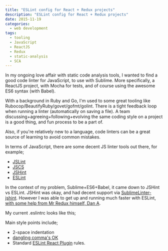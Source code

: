 ```yaml
---
title: "ESLint config for React + Redux projects"
description: "ESLint config for React + Redux projects"
date: 2015-11-19
categories:
  - web development
tags:
  - tooling
  - JavaScript
  - ReactJS
  - Redux
  - static-analysis
  - SCA
---
```


In my ongoing love affair with static code analysis tools, I wanted to find a good code linter for JavaScript, to use with Sublime. More specifically, a ReactJS project, with Mocha for tests, and of course using the awesome ES6 syntax (with Babel).

With a background in Ruby and Go, I'm used to some great tooling like Rubocop/BeautifyRuby/govet/gofmt/golint. There is a tight feedback loop when running a linter (automatically on saving a file). A team discussing+agreeing+following+evolving the same coding style on a project is a good thing, and fun process to be a part of.

Also, if you're relatively new to a language, code linters can be a great source of learning to avoid common mistakes.

In terms of JavaScript, there are some decent JS linter tools out there, for example;

- [JSLint](http://www.jslint.com/)
- [JSCS](http://jscs.info/)
- [JSHint](jshint.com)
- [ESLint](http://eslint.org/)

In the context of my problem, Sublime+ES6+Babel, it came down to JSHint vs ESLint. JSHint was okay, and had decent support via [SublimeLinter-jshint](https://github.com/SublimeLinter/SublimeLinter-jshint). However I was able to get up and running much faster with ESLint, [with some help from Mr Redux himself, Dan A](https://medium.com/@dan_abramov/lint-like-it-s-2015-6987d44c5b48#.fxqvf1ja6).

My current .eslintrc looks like this;

<script src="https://gist.github.com/glennr/6070f2c5a28ac397572b.js"></script>

Main style points include;

- 2-space indentation
- [dangling comma's OK](http://eslint.org/docs/rules/comma-dangle.html)
- Standard [ESLint React Plugin](https://github.com/yannickcr/eslint-plugin-react) rules.
